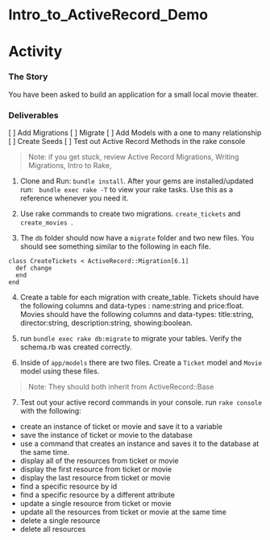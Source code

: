 # Intro_to_ActiveRecord_Demo

# Activity
### The Story
You have been asked to build an application for a small local movie theater. 
### Deliverables
[ ] Add Migrations
[ ] Migrate
[ ] Add Models with a one to many relationship 
[ ] Create Seeds
[ ] Test out Active Record Methods in the rake console

>Note: if you get stuck, review 
Active Record Migrations, Writing Migrations, Intro to Rake, 


1. Clone and Run: `bundle install`. After your gems are installed/updated run: ` bundle exec rake -T` to view your rake tasks. Use this as a reference whenever you need it. 


2. Use rake commands to create two migrations. `create_tickets` and  `create_movies `.


3. The `db` folder should now have a `migrate` folder and two new files. You should see something similar to the following in each file.
```
class CreateTickets < ActiveRecord::Migration[6.1]
  def change
  end
end
```

4. Create a table for each migration with create_table. Tickets should have the following columns and data-types : name:string and price:float. Movies should have the following columns and data-types: title:string, director:string, description:string, showing:boolean. 


 5. run `bundle exec rake db:migrate` to migrate your tables. Verify the schema.rb was created correctly.
 

 6. Inside of `app/models` there are two files. Create a `Ticket` model and `Movie` model using these files.
>Note: They should both inherit from ActiveRecord::Base

 7. Test out your active record commands in your console. run `rake console` with the following:
  - create an instance of ticket or movie and save it to a variable
  - save the instance of ticket or movie to the database 
  - use a command that creates an instance and saves it to the database at the same time.
  - display all of the resources from ticket or movie
  - display the first resource from ticket or movie
  - display the last resource from ticket or movie
  - find a specific resource by id
  - find a specific resource by a different attribute
  - update a single resource from ticket or movie
  - update all the resources from ticket or movie at the same time
  - delete a single resource
  - delete all resources 
